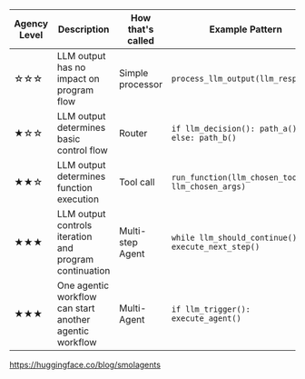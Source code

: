 | Agency Level | Description                                             | How that's called | Example Pattern                                    |
| ------------ | ------------------------------------------------------- | ----------------- | -------------------------------------------------- |
| ☆☆☆          | LLM output has no impact on program flow                | Simple processor  | `process_llm_output(llm_response)`                 |
| ★☆☆          | LLM output determines basic control flow                | Router            | `if llm_decision(): path_a() else: path_b()`       |
| ★★☆          | LLM output determines function execution                | Tool call         | `run_function(llm_chosen_tool, llm_chosen_args)`   |
| ★★★          | LLM output controls iteration and program continuation  | Multi-step Agent  | `while llm_should_continue(): execute_next_step()` |
| ★★★          | One agentic workflow can start another agentic workflow | Multi-Agent       | `if llm_trigger(): execute_agent()`                |
https://huggingface.co/blog/smolagents